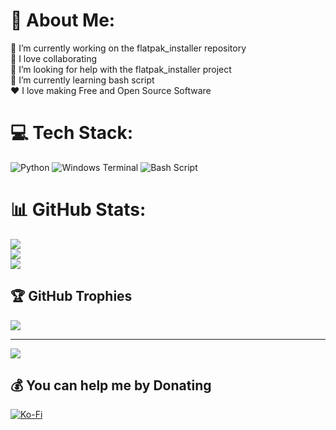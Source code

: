 # 💫 About Me:
🔭 I’m currently working on the flatpak_installer repository<br>👯 I love collaborating<br>🤝 I’m looking for help with the flatpak_installer project<br>🌱 I’m currently learning bash script<br>❤️ I love making Free and Open Source Software


# 💻 Tech Stack:
![Python](https://img.shields.io/badge/python-3670A0?style=for-the-badge&logo=python&logoColor=ffdd54) ![Windows Terminal](https://img.shields.io/badge/Windows%20Terminal-%234D4D4D.svg?style=for-the-badge&logo=windows-terminal&logoColor=white) ![Bash Script](https://img.shields.io/badge/bash_script-%23121011.svg?style=for-the-badge&logo=gnu-bash&logoColor=white)
# 📊 GitHub Stats:
![](https://github-readme-stats.vercel.app/api?username=lobosro&theme=dark&hide_border=false&include_all_commits=true&count_private=false)<br/>
![](https://github-readme-streak-stats.herokuapp.com/?user=lobosro&theme=dark&hide_border=false)<br/>
![](https://github-readme-stats.vercel.app/api/top-langs/?username=lobosro&theme=dark&hide_border=false&include_all_commits=true&count_private=false&layout=compact)

## 🏆 GitHub Trophies
![](https://github-profile-trophy.vercel.app/?username=lobosro&theme=radical&no-frame=false&no-bg=true&margin-w=4)

---
[![](https://visitcount.itsvg.in/api?id=lobosro&icon=0&color=0)](https://visitcount.itsvg.in)

  ## 💰 You can help me by Donating
  [![Ko-Fi](https://img.shields.io/badge/Ko--fi-F16061?style=for-the-badge&logo=ko-fi&logoColor=white)](https://ko-fi.com/lobosro) 

  
<!-- Proudly created with GPRM ( https://gprm.itsvg.in ) -->

